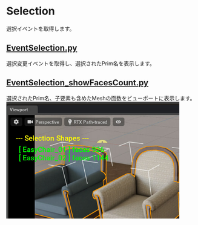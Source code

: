 # Selection

選択イベントを取得します。       

## [EventSelection.py](./EventSelection.py)    

選択変更イベントを取得し、選択されたPrim名を表示します。     

## [EventSelection_showFacesCount.py](./EventSelection_showFacesCount.py)    

選択されたPrim名、子要素も含めたMeshの面数をビューポートに表示します。       
![EventSelection_showFacesCount.jpg](./images/EventSelection_showFacesCount.jpg)    
